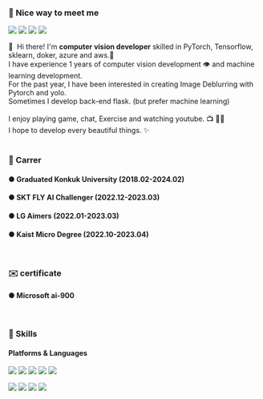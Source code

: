 ### 🤩 Nice way to meet me
<p>
    <a href="https://www.instagram.com/taewan1554/" target="_blank"><img src="https://img.shields.io/badge/Instagram-E4405F?style=flat-square&logo=Instagram&logoColor=white"/></a>
  <a href="https://velog.io/@qqq3964" target="_blank"><img src="https://img.shields.io/badge/Tech blog-20C997?style=flat-square&logo=Velog&logoColor=white"/></a>
  <a href="https://www.linkedin.com/in/taewan-kim-259a05205/" target="_blank"><img src="https://img.shields.io/badge/TaewanKim-0A66C2?style=flat-square&logo=Linkedin&logoColor=white"/></a>
  <a href="mailto:qqq3964@konkuk.ac.kr" target="_blank"><img src="https://img.shields.io/badge/qqq3964@konkuk.ac.kr-EA4335?style=flat-square&logo=Gmail&logoColor=white"/></a>
</p>

<p>
  👋&nbsp; Hi there! I'm <b>computer vision developer</b> skilled in PyTorch, Tensorflow, sklearn, doker, azure and aws.🚀<br/>
  I have experience 1 years of computer vision development 👁️ and machine learning development.<br/>
  For the past year, I have been interested in creating Image Deblurring with Pytorch and yolo.<br/>
  Sometimes I develop back-end flask. (but prefer machine learning)<br/><br/>
  I enjoy playing game, chat, Exercise and watching youtube. 📺 🚴‍♂️<br/>
  I hope to develop every beautiful things. ✨ <br/><br/>
</p>

### 💼 Carrer
#### ● Graduated Konkuk University (2018.02-2024.02)
#### ● SKT FLY AI Challenger (2022.12-2023.03)
#### ● LG Aimers (2022.01-2023.03)
#### ● Kaist Micro Degree (2022.10-2023.04)
<br/>

### ✉️ certificate
#### ● Microsoft ai-900
<br/>

### 💪 Skills
#### Platforms & Languages
<p>
  <img src="https://img.shields.io/badge/Python-3776AB?style=flat-square&logo=Python&logoColor=white"/>
  <img src="https://img.shields.io/badge/PyTorch-EE4C2C?style=flat-square&logo=PyTorch&logoColor=black"/>
  <img src="https://img.shields.io/badge/TensorFlow-FF6F00?style=flat-square&logo=TensorFlow&logoColor=white"/>
  <img src="https://img.shields.io/badge/Flask-000000?style=flat-square&logo=flask&logoColor=white"/>
  <img src="https://img.shields.io/badge/Kubernetes-326CE5?style=flat-square&logo=Kubernetes&logoColor=white"/>
</p>
<p>
  <img src="https://img.shields.io/badge/Docker-2496ED?style=flat-square&logo=Docker&logoColor=black"/> 
  <img src="https://img.shields.io/badge/Microsoft Azure-0078D4?style=flat-square&logo=Microsoft Azure&logoColor=white"/>
  <img src="https://img.shields.io/badge/C++-00599C?style=flat-square&logo=C%2B%2B&logoColor=white"/>
  <img src="https://img.shields.io/badge/ScikitLearn-F7931E?style=flat-square&logo=scikit-learn&logoColor=white"/>

</p>
